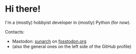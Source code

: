 # Hi there!

I'm a (mostly) hobbyist developer in (mostly) Python (for now).

Contacts:

- Mastodon: <a rel="me" href="https://fosstodon.org/@sunarch">sunarch</a> on [fosstodon.org](https://fosstodon.org)
- (also the general ones on the left side of the GitHub profile)
